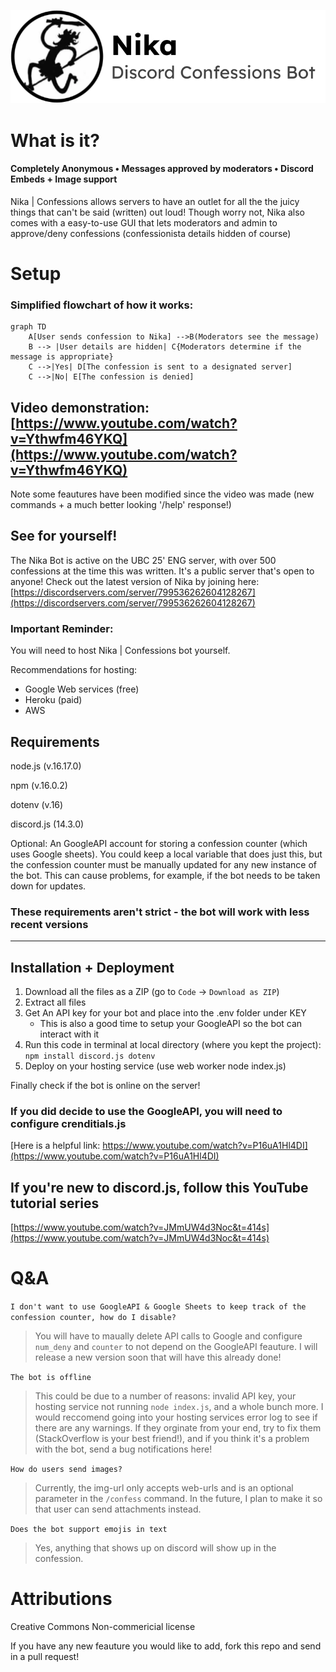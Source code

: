 ![](images/titleBanner2.png)

# What is it?
#### Completely Anonymous • Messages approved by moderators • Discord Embeds + Image support
Nika | Confessions allows servers to have an outlet for all the the juicy things that can't be said (written) out loud! Though worry not, Nika also comes with a easy-to-use GUI that lets moderators and admin to approve/deny confessions (confessionista details hidden of course)


# Setup
### Simplified flowchart of how it works:

```mermaid
graph TD
    A[User sends confession to Nika] -->B(Moderators see the message)
    B --> |User details are hidden| C{Moderators determine if the message is appropriate}
    C -->|Yes| D[The confession is sent to a designated server]
    C -->|No| E[The confession is denied]
```

## Video demonstration: [https://www.youtube.com/watch?v=Ythwfm46YKQ](https://www.youtube.com/watch?v=Ythwfm46YKQ)
Note some feautures have been modified since the video was made (new commands + a much better looking '/help' response!)

## See for yourself!
The Nika Bot is active on the UBC 25' ENG server, with over 500 confessions at the time this was written. It's a public server that's open to anyone! Check out the latest version of Nika by joining here: [https://discordservers.com/server/799536262604128267](https://discordservers.com/server/799536262604128267)

### Important Reminder:
You will need to host Nika | Confessions bot yourself.

Recommendations for hosting:
- Google Web services (free)
- Heroku (paid)
- AWS

## Requirements
node.js (v.16.17.0)

npm (v.16.0.2)

dotenv (v.16)

discord.js (14.3.0)


Optional: An GoogleAPI account for storing a confession counter (which uses Google sheets). You could keep a local variable that does just this, but the confession counter must be manually updated for any new instance of the bot. This can cause problems, for example, if the bot needs to be taken down for updates.

### These requirements aren't strict - the bot will work with less recent versions
---

## Installation + Deployment
1. Download all the files as a ZIP (go to `Code` -> `Download as ZIP`)
2. Extract all files
3. Get An API key for your bot and place into the .env folder under KEY
    * This is also a good time to setup your GoogleAPI so the bot can interact with it
4. Run this code in terminal at local directory (where you kept the project):
```npm install discord.js dotenv```
5. Deploy on your hosting service (use web worker node index.js)

Finally check if the bot is online on the server!

### If you did decide to use the GoogleAPI, you will need to configure crenditials.js
[Here is a helpful link: https://www.youtube.com/watch?v=P16uA1Hl4DI](https://www.youtube.com/watch?v=P16uA1Hl4DI)

## If you're new to discord.js, follow this YouTube tutorial series
[https://www.youtube.com/watch?v=JMmUW4d3Noc&t=414s](https://www.youtube.com/watch?v=JMmUW4d3Noc&t=414s)

# Q&A

```I don't want to use GoogleAPI & Google Sheets to keep track of the confession counter, how do I disable?```

> You will have to maually delete API calls to Google and configure `num_deny` and `counter` to not depend on the GoogleAPI feauture. I will release a new version soon that will have this already done!

```The bot is offline```
> This could be due to a number of reasons: invalid API key, your hosting service not running `node index.js`, and a whole bunch more. I would reccomend going into your hosting services error log to see if there are any warnings. If they orginate from your end, try to fix them (StackOverflow is your best friend!), and if you think it's a problem with the bot, send a bug notifications here!

```How do users send images?```
> Currently, the img-url only accepts web-urls and is an optional parameter in the `/confess` command. In the future, I plan to make it so that user can send attachments instead.

```Does the bot support emojis in text```
> Yes, anything that shows up on discord will show up in the confession.

# Attributions
Creative Commons Non-commericial license

If you have any new feauture you would like to add, fork this repo and send in a pull request!

